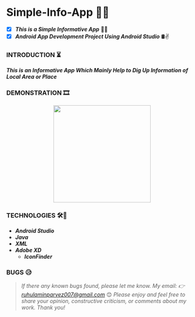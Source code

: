 # Simple-Info-App 📲🧩
- [X] __*This is a Simple Informative App*__ 🧾📌
- [X] __*Android App Development Project Using Android Studio*__ 🛢✌

### INTRODUCTION ⏳
__*This is an Informative App Which Mainly Help to Dig Up Information of Local Area or Place*__ 


### DEMONSTRATION 🎞

<p align="center">
  <img width="256" src="https://github.com/Ruhul12/Simple-Info-App/blob/main/BUIS.gif">
</p>


### TECHNOLOGIES 🛠🚀

* __*Android Studio*__
* __*Java*__
* __*XML*__
* __*Adobe XD*__
    * __*IconFinder*__

### BUGS 😥

>  *If there any known bugs found, please let me know. My email: 👉 ruhulaminparvez007@gmail.com* 😊
> *Please enjoy
and feel free to share your opinion, constructive criticism, or comments about my work. Thank you!*
